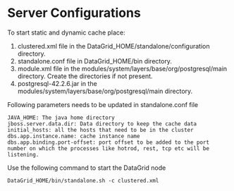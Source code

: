 # Server Configurations

To start static and dynamic cache place:
1. clustered.xml file in the DataGrid_HOME/standalone/configuration directory.
2. standalone.conf file in DataGrid_HOME/bin directory.
3. module.xml file in the modules/system/layers/base/org/postgresql/main directory. Create the directories if not present.
4. postgresql-42.2.6.jar in the modules/system/layers/base/org/postgresql/main directory.

Following parameters needs to be updated in standalone.conf file

````
JAVA_HOME: The java home directory
jboss.server.data.dir: Data directory to keep the cache data
initial_hosts: all the hosts that need to be in the cluster
dbs.app.instance.name: cache instance name
dbs.app.binding.port-offset: port offset to be added to the port number on which the processes like hotrod, rest, tcp etc will be listening.
````

Use the following command to start the DataGrid node
````
DataGrid_HOME/bin/standalone.sh -c clustered.xml
````
